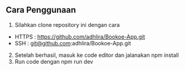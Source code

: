 ## Cara Penggunaan

1. Silahkan clone repository ini dengan cara

- HTTPS : https://github.com/adhlira/Bookoe-App.git
- SSH : git@github.com:adhlira/Bookoe-App.git

2. Setelah berhasil, masuk ke code editor dan jalanakan npm install
3. Run code dengan npm run dev
